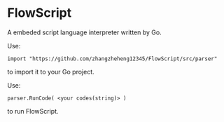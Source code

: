 # FlowScript 
A embeded script language interpreter written by Go. 

Use: 

    import "https://github.com/zhangzheheng12345/FlowScript/src/parser" 
to import it to your Go project. 

Use: 

    parser.RunCode( <your codes(string)> )
to run FlowScript. 